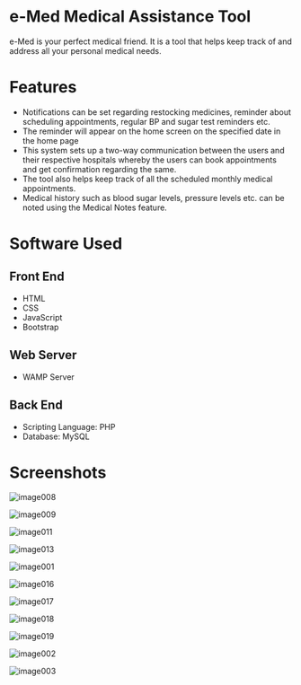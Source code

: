# e-Med Medical Assistance Tool

e-Med is your perfect medical friend. It is a tool that helps keep track of and address all your personal medical needs.

# Features

- Notifications can be set regarding restocking medicines, reminder about scheduling appointments, regular BP and sugar test reminders etc. 
- The reminder will appear on the home screen on the specified date in the home page
- This system sets up a two-way communication between the users and their respective hospitals whereby the users can book appointments and get confirmation regarding the same. 
- The tool also helps keep track of all the scheduled monthly medical appointments.
- Medical history such as blood sugar levels, pressure levels etc. can be noted using the Medical Notes feature.

# Software Used
## Front End

- HTML
- CSS
- JavaScript
- Bootstrap

## Web Server

- WAMP Server

## Back End 

- Scripting Language: PHP
- Database: MySQL

# Screenshots
![image008](https://user-images.githubusercontent.com/66522297/114921340-16115280-9e48-11eb-9828-f99065241c0d.png)

![image009](https://user-images.githubusercontent.com/66522297/114921527-478a1e00-9e48-11eb-9e7c-0256eeb6e1a5.png)

![image011](https://user-images.githubusercontent.com/66522297/114921615-61c3fc00-9e48-11eb-9982-cffc5c02b493.png)

![image013](https://user-images.githubusercontent.com/66522297/114921672-71434500-9e48-11eb-9705-34de0590cb53.png)

![image001](https://user-images.githubusercontent.com/66522297/114923046-fda23780-9e49-11eb-993c-c1e344ec6026.JPG)

![image016](https://user-images.githubusercontent.com/66522297/114921721-80c28e00-9e48-11eb-9f69-1ca590d92532.png)

![image017](https://user-images.githubusercontent.com/66522297/114921732-83bd7e80-9e48-11eb-8e75-c3f48474ff68.png)

![image018](https://user-images.githubusercontent.com/66522297/114921738-86b86f00-9e48-11eb-9b1c-22f00b677bbb.png)

![image019](https://user-images.githubusercontent.com/66522297/114921746-891ac900-9e48-11eb-8440-ca79cc6cc5a5.png)

![image002](https://user-images.githubusercontent.com/66522297/114923050-fe3ace00-9e49-11eb-821a-dc4c9c38e6e7.JPG)

![image003](https://user-images.githubusercontent.com/66522297/114923042-fc710a80-9e49-11eb-96be-5e159f1c7dbf.JPG)
